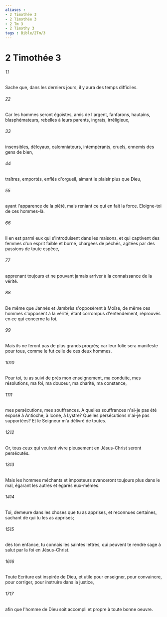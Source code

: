 ```yaml
---
aliases : 
- 2 Timothée 3
- 2 Timothée 3
- 2 Tm 3
- 2 Timothy 3
tags : Bible/2Tm/3
---
```


# 2 Timothée 3

###### 11
Sache que, dans les derniers jours, il y aura des temps difficiles.
###### 22
Car les hommes seront égoïstes, amis de l'argent, fanfarons, hautains, blasphémateurs, rebelles à leurs parents, ingrats, irréligieux,
###### 33
insensibles, déloyaux, calomniateurs, intempérants, cruels, ennemis des gens de bien,
###### 44
traîtres, emportés, enflés d'orgueil, aimant le plaisir plus que Dieu,
###### 55
ayant l'apparence de la piété, mais reniant ce qui en fait la force. Eloigne-toi de ces hommes-là.
###### 66
Il en est parmi eux qui s'introduisent dans les maisons, et qui captivent des femmes d'un esprit faible et borné, chargées de péchés, agitées par des passions de toute espèce,
###### 77
apprenant toujours et ne pouvant jamais arriver à la connaissance de la vérité.
###### 88
De même que Jannès et Jambrès s'opposèrent à Moïse, de même ces hommes s'opposent à la vérité, étant corrompus d'entendement, réprouvés en ce qui concerne la foi.
###### 99
Mais ils ne feront pas de plus grands progrès; car leur folie sera manifeste pour tous, comme le fut celle de ces deux hommes.
###### 1010
Pour toi, tu as suivi de près mon enseignement, ma conduite, mes résolutions, ma foi, ma douceur, ma charité, ma constance,
###### 1111
mes persécutions, mes souffrances. A quelles souffrances n'ai-je pas été exposé à Antioche, à Icone, à Lystre? Quelles persécutions n'ai-je pas supportées? Et le Seigneur m'a délivré de toutes.
###### 1212
Or, tous ceux qui veulent vivre pieusement en Jésus-Christ seront persécutés.
###### 1313
Mais les hommes méchants et imposteurs avanceront toujours plus dans le mal, égarant les autres et égarés eux-mêmes.
###### 1414
Toi, demeure dans les choses que tu as apprises, et reconnues certaines, sachant de qui tu les as apprises;
###### 1515
dès ton enfance, tu connais les saintes lettres, qui peuvent te rendre sage à salut par la foi en Jésus-Christ.
###### 1616
Toute Ecriture est inspirée de Dieu, et utile pour enseigner, pour convaincre, pour corriger, pour instruire dans la justice,
###### 1717
afin que l'homme de Dieu soit accompli et propre à toute bonne oeuvre.
